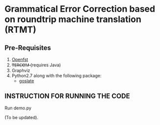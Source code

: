 # Grammatical Error Correction based on roundtrip machine translation (RTMT)

Pre-Requisites
--------------

1. [Openfst](http://www.openfst.org/twiki/bin/view/FST/FstDownload)
2. T̶E̶R̶C̶O̶M̶̶ (requires Java)
3. Graphviz
4. Python2.7 along with the following package:
      - [goslate](https://pypi.python.org/pypi/goslate)

INSTRUCTION FOR RUNNING THE CODE
--------------------------------

Run demo.py

(To be updated).
      
 
